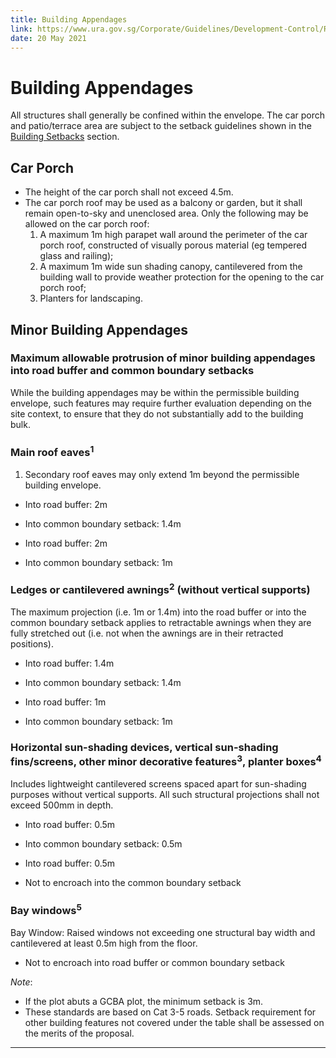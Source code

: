 ```yaml
---
title: Building Appendages
link: https://www.ura.gov.sg/Corporate/Guidelines/Development-Control/Residential/Bungalows/Building-Appendages
date: 20 May 2021
---
```


# Building Appendages

All structures shall generally be confined within the envelope. The car porch and patio/terrace area are subject to the setback guidelines shown in the [Building Setbacks](https://www.ura.gov.sg/Corporate/Guidelines/Development-Control/Residential/Bungalows/Setbacks-from-boundaries) section.

## Car Porch

- The height of the car porch shall not exceed 4.5m.
- The car porch roof may be used as a balcony or garden, but it shall remain open-to-sky and unenclosed area. Only the following may be allowed on the car porch roof:
  1. A maximum 1m high parapet wall around the perimeter of the car porch roof, constructed of visually porous material (eg tempered glass and railing);
  2. A maximum 1m wide sun shading canopy, cantilevered from the building wall to provide weather protection for the opening to the car porch roof;
  3. Planters for landscaping.

## Minor Building Appendages

### Maximum allowable protrusion of minor building appendages into road buffer and common boundary setbacks

While the building appendages may be within the permissible building envelope, such features may require further evaluation depending on the site context, to ensure that they do not substantially add to the building bulk.

### Main roof eaves<sup>1</sup>

1. Secondary roof eaves may only extend 1m beyond the permissible building envelope.
   
- Into road buffer: 2m
- Into common boundary setback: 1.4m

- Into road buffer: 2m
- Into common boundary setback: 1m

### Ledges or cantilevered awnings<sup>2</sup> (without vertical supports)

The maximum projection (i.e. 1m or 1.4m) into the road buffer or into the common boundary setback applies to retractable awnings when they are fully stretched out (i.e. not when the awnings are in their retracted positions).

- Into road buffer: 1.4m
- Into common boundary setback: 1.4m

- Into road buffer: 1m
- Into common boundary setback: 1m

### Horizontal sun-shading devices, vertical sun-shading fins/screens, other minor decorative features<sup>3</sup>, planter boxes<sup>4</sup>

Includes lightweight cantilevered screens spaced apart for sun-shading purposes without vertical supports. All such structural projections shall not exceed 500mm in depth.

- Into road buffer: 0.5m
- Into common boundary setback: 0.5m

- Into road buffer: 0.5m
- Not to encroach into the common boundary setback

### Bay windows<sup>5</sup>

Bay Window: Raised windows not exceeding one structural bay width and cantilevered at least 0.5m high from the floor.

- Not to encroach into road buffer or common boundary setback

*Note*:

- If the plot abuts a GCBA plot, the minimum setback is 3m.
- These standards are based on Cat 3-5 roads. Setback requirement for other building features not covered under the table shall be assessed on the merits of the proposal.

---


